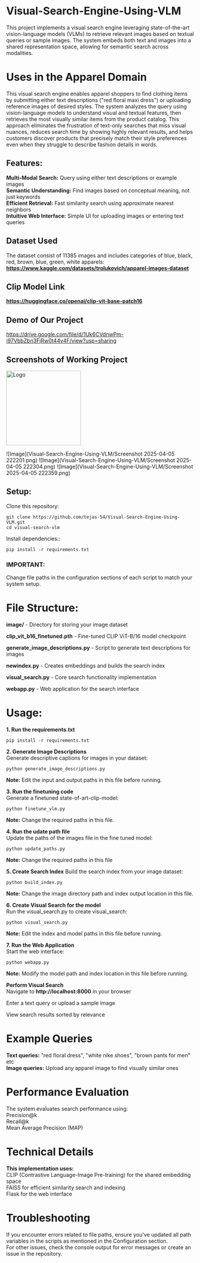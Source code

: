 # Visual-Search-Engine-Using-VLM
This project implements a visual search engine leveraging state-of-the-art vision-language models (VLMs) to retrieve relevant images based on textual queries or sample images. The system embeds both text and images into a shared representation space, allowing for semantic search across modalities.

# Uses in the Apparel Domain  
This visual search engine enables apparel shoppers to find clothing items by submitting either text descriptions ("red floral maxi dress") or uploading reference images of desired styles. The system analyzes the query using vision-language models to understand visual and textual features, then retrieves the most visually similar items from the product catalog. This approach eliminates the frustration of text-only searches that miss visual nuances, reduces search time by showing highly relevant results, and helps customers discover products that precisely match their style preferences even when they struggle to describe fashion details in words.  

## Features:  
__Multi-Modal Search:__ Query using either text descriptions or example images  
__Semantic Understanding:__ Find images based on conceptual meaning, not just keywords  
__Efficient Retrieval:__ Fast similarity search using approximate nearest neighbors  
__Intuitive Web Interface:__ Simple UI for uploading images or entering text queries    

## Dataset Used  
The dataset consist of 11385 images and includes categories of blue, black, red, brown, blue, green, white apparels:
**https://www.kaggle.com/datasets/trolukovich/apparel-images-dataset**  

## Clip Model Link  
**https://huggingface.co/openai/clip-vit-base-patch16**  

## Demo of Our Project  
https://drive.google.com/file/d/1Uk6CVdnwPm-i97VbbZbn3FjRw0t44v4F/view?usp=sharing  

## Screenshots of Working Project  
<img src="images/logo.png" alt="Logo" width="200"/>

![Image](Visual-Search-Engine-Using-VLM/Screenshot 2025-04-05 222201.png)
![Image](Visual-Search-Engine-Using-VLM/Screenshot 2025-04-05 222304.png)
![Image](Visual-Search-Engine-Using-VLM/Screenshot 2025-04-05 222359.png)

## Setup:  
Clone this repository:  
```
git clone https://github.com/tejas-54/Visual-Search-Engine-Using-VLM.git
cd visual-search-vlm
```
Install dependencies::  
```
pip install -r requirements.txt
```
### IMPORTANT: 
Change file paths in the configuration sections of each script to match your system setup.  

# File Structure:  
**image/** - Directory for storing your image dataset  

**clip_vit_b16_finetuned.pth** - Fine-tuned CLIP ViT-B/16 model checkpoint  

**generate_image_descriptions.py** - Script to generate text descriptions for images  

**newindex.py** - Creates embeddings and builds the search index  

**visual_search.py** - Core search functionality implementation  

**webapp.py** - Web application for the search interface  

# Usage:  
**1. Run the requirements.txt**  
```
pip install -r requirements.txt
```
**2. Generate Image Descriptions**  
Generate descriptive captions for images in your dataset:  
```
python generate_image_descriptions.py
```
**Note:** Edit the input and output paths in this file before running.  

**3. Run the finetuning code**  
Generate a finetuned state-of-art-clip-model:  
```
python finetune_vlm.py
```
**Note:** Change the required paths in this file.  

**4. Run the udate path file**  
Update the paths of the images file in the fine tuned model:  
```
python update_paths.py
```
**Note:** Change the required paths in this file  

**5. Create Search Index**
Build the search index from your image dataset:
```
python build_index.py
```
**Note:** Change the image directory path and index output location in this file.  

**6. Create Visual Search for the model**  
Run the visual_search.py to create visual_search:  
```
python visual_search.py
```
**Note:** Edit the index and model paths in this file before running.    

**7. Run the Web Application**  
Start the web interface:  
```
python webapp.py
```
**Note:** Modify the model path and index location in this file before running.    

**Perform Visual Search**   
Navigate to **http://localhost:8000** in your browser   

Enter a text query or upload a sample image  

View search results sorted by relevance  

# Example Queries  
**Text queries:** "red floral dress", "white nike shoes", "brown pants for men" etc  
**Image queries:** Upload any apparel image to find visually similar ones  


# Performance Evaluation  
The system evaluates search performance using:  
Precision@k  
Recall@k  
Mean Average Precision (MAP)  

# Technical Details  
**This implementation uses:**    
CLIP (Contrastive Language-Image Pre-training) for the shared embedding space  
FAISS for efficient similarity search and indexing  
Flask for the web interface  

# Troubleshooting
If you encounter errors related to file paths, ensure you've updated all path variables in the scripts as mentioned in the Configuration section.  
For other issues, check the console output for error messages or create an issue in the repository.  




